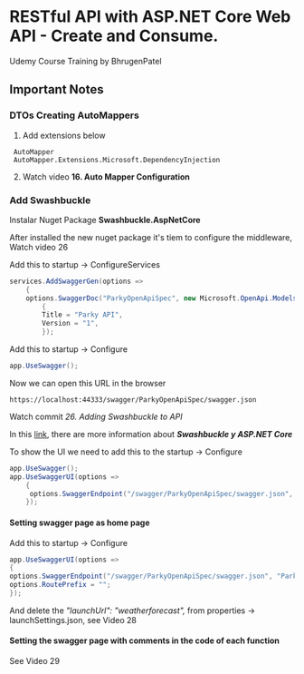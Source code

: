 # RESTful API with ASP.NET Core Web API - Create and Consume. 
Udemy Course Training by BhrugenPatel

## Important Notes
### DTOs Creating AutoMappers

1. Add extensions below

```
 AutoMapper
 AutoMapper.Extensions.Microsoft.DependencyInjection
```
2. Watch video **16. Auto Mapper Configuration**

### Add Swashbuckle

Instalar Nuget Package **Swashbuckle.AspNetCore**

After installed the new nuget package it's tiem to configure the middleware, Watch video 26

Add this to startup -> ConfigureServices

```c#
services.AddSwaggerGen(options =>
	{
	options.SwaggerDoc("ParkyOpenApiSpec", new Microsoft.OpenApi.Models.OpenApiInfo()
    	{
        Title = "Parky API",
        Version = "1",
		});
```

Add this to startup -> Configure

```c#
app.UseSwagger();	
```

Now we can open this URL in the browser

```shell
https://localhost:44333/swagger/ParkyOpenApiSpec/swagger.json
```

Watch commit _26. Adding Swashbuckle to API_

In this [link](https://docs.microsoft.com/es-es/aspnet/core/tutorials/getting-started-with-swashbuckle?view=aspnetcore-3.1&tabs=visual-studio), there are more information about **_Swashbuckle y ASP.NET Core_**

 To show the UI we need to add this to the startup -> Configure

``` C#
app.UseSwagger();
app.UseSwaggerUI(options =>
	{
     options.SwaggerEndpoint("/swagger/ParkyOpenApiSpec/swagger.json", "Parky API");
    });
```

#### Setting swagger page as home page

Add this to startup -> Configure

```c#
app.UseSwaggerUI(options =>
{
options.SwaggerEndpoint("/swagger/ParkyOpenApiSpec/swagger.json", "Parky API");
options.RoutePrefix = "";
});
```

And delete the _"launchUrl": "weatherforecast",_ from properties -> launchSettings.json, see Video 28

#### Setting the swagger page with comments in the code of each function

See Video 29



